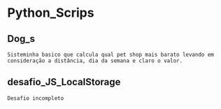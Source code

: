 # Python_Scrips


## Dog_s
    Sisteminha basico que calcula qual pet shop mais barato levando em consideração a distância, dia da semana e claro o valor.

## desafio_JS_LocalStorage
    Desafio incompleto
